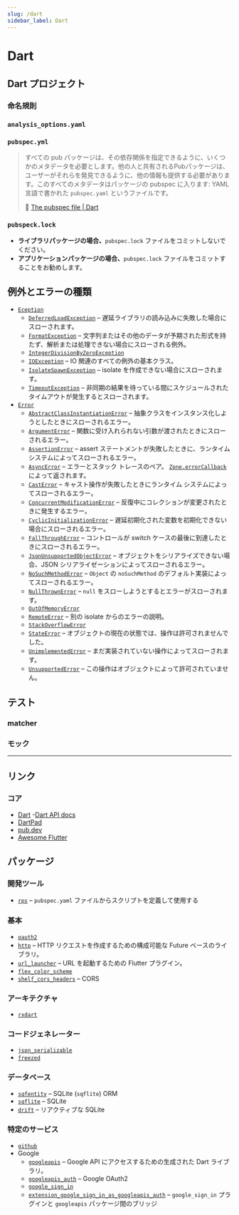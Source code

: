 ```yaml
---
slug: /dart
sidebar_label: Dart
---
```


# Dart

## Dart プロジェクト

### 命名規則

### `analysis_options.yaml`

### `pubspec.yml`

> すべての pub パッケージは、その依存関係を指定できるように、いくつかのメタデータを必要とします。他の人と共有されるPubパッケージは、ユーザーがそれらを発見できるように、他の情報も提供する必要があります。このすべてのメタデータはパッケージの pubspec に入ります: YAML 言語で書かれた `pubspec.yaml` というファイルです。
>
> 🔗 [The pubspec file | Dart](https://dart.dev/tools/pub/pubspec)

### `pubspeck.lock`

- **ライブラリパッケージの場合、**`pubspec.lock` ファイルをコミットしないでください。
- **アプリケーションパッケージの場合、**`pubspec.lock` ファイルをコミットすることをお勧めします。

## 例外とエラーの種類

- [`Eception`](https://api.dart.dev/stable/dart-core/Exception-class.html)
  - [`DeferredLoadException`](https://api.dart.dev/stable/dart-async/DeferredLoadException-class.html) – 遅延ライブラリの読み込みに失敗した場合にスローされます。
  - [`FormatException`](https://api.dart.dev/stable/dart-core/FormatException-class.html) – 文字列またはその他のデータが予期された形式を持たず、解析または処理できない場合にスローされる例外。
  - [`IntegerDivisionByZeroException`](https://api.dart.dev/stable/dart-core/IntegerDivisionByZeroException-class.html)
  - [`IOException`](https://api.dart.dev/stable/dart-io/IOException-class.html) – IO 関連のすべての例外の基本クラス。
  - [`IsolateSpawnException`](https://api.dart.dev/stable/dart-isolate/IsolateSpawnException-class.html) – isolate を作成できない場合にスローされます。
  - [`TimeoutException`](https://api.dart.dev/stable/dart-async/TimeoutException-class.html) – 非同期の結果を待っている間にスケジュールされたタイムアウトが発生するとスローされます。
- [`Error`](https://api.dart.dev/stable/dart-core/Error-class.html)
  - [`AbstractClassInstantiationError`](https://api.dart.dev/stable/2.1.1/dart-core/AbstractClassInstantiationError-class.html) – 抽象クラスをインスタンス化しようとしたときにスローされるエラー。
  - [`ArgumentError`](https://api.dart.dev/stable/dart-core/ArgumentError-class.html) – 関数に受け入れられない引数が渡されたときにスローされるエラー。
  - [`AssertionError`](https://api.dart.dev/stable/dart-core/AssertionError-class.html) – assert ステートメントが失敗したときに、ランタイム システムによってスローされるエラー。
  - [`AsyncError`](https://api.dart.dev/stable/dart-async/AsyncError-class.html) – エラーとスタック トレースのペア。 [`Zone.errorCallback`](https://api.dart.dev/stable/dart-async/Zone/errorCallback.html) によって返されます。
  - [`CastError`](https://api.dart.dev/stable/dart-core/CastError-class.html) – キャスト操作が失敗したときにランタイム システムによってスローされるエラー。
  - [`ConcurrentModificationError`](https://api.dart.dev/stable/dart-core/ConcurrentModificationError-class.html) – 反復中にコレクションが変更されたときに発生するエラー。
  - [`CyclicInitializationError`](https://api.dart.dev/stable/dart-core/CyclicInitializationError-class.html) – 遅延初期化された変数を初期化できない場合にスローされるエラー。
  - [`FallThroughError`](https://api.dart.dev/stable/dart-core/FallThroughError-class.html) – コントロールが switch ケースの最後に到達したときにスローされるエラー。
  - [`JsonUnsupportedObjectError`](https://api.dart.dev/stable/dart-convert/JsonUnsupportedObjectError-class.html) – オブジェクトをシリアライズできない場合、JSON シリアライゼーションによってスローされるエラー。
  - [`NoSuchMethodError`](https://api.dart.dev/stable/dart-core/NoSuchMethodError-class.html) – `Object` の `noSuchMethod` のデフォルト実装によってスローされるエラー。
  - [`NullThrownError`](https://api.dart.dev/stable/dart-core/NullThrownError-class.html) – `null` をスローしようとするとエラーがスローされます。
  - [`OutOfMemoryError`](https://api.dart.dev/stable/dart-core/OutOfMemoryError-class.html)
  - [`RemoteError`](https://api.dart.dev/stable/2.1.1/dart-isolate/RemoteError-class.html) – 別の isolate からのエラーの説明。
  - [`StackOverflowError`](https://api.dart.dev/stable/dart-core/StackOverflowError-class.html)
  - [`StateError`](https://api.dart.dev/stable/dart-core/StateError-class.html) – オブジェクトの現在の状態では、操作は許可されませんでした。
  - [`UnimplementedError`](https://api.dart.dev/stable/dart-core/UnimplementedError-class.html) – まだ実装されていない操作によってスローされます。
  - [`UnsupportedError`](https://api.dart.dev/stable/dart-core/UnsupportedError-class.html) – この操作はオブジェクトによって許可されていません。

## テスト

### matcher

### モック

---

## リンク

### コア

- [Dart](https://dart.dev/)
  -[Dart API docs](https://api.dart.dev/)
- [DartPad](https://dartpad.dev/)
- [pub.dev](https://pub.dev/)
- [Awesome Flutter](https://github.com/Solido/awesome-flutter)

## パッケージ

### 開発ツール

- [`rps`](https://pub.dev/packages/rps) – `pubspec.yaml` ファイルからスクリプトを定義して使用する

### 基本

- [`oauth2`](https://pub.dev/packages/oauth2)
- [`http`](https://pub.dev/packages/http) – HTTP リクエストを作成するための構成可能な Future ベースのライブラリ。
- [`url_launcher`](https://pub.dev/packages/url_launcher) – URL を起動するための Flutter プラグイン。
- [`flex_color_scheme`](https://pub.dev/packages/flex_color_scheme)
- [`shelf_cors_headers`](https://pub.dev/packages/shelf_cors_headers) – CORS

### アーキテクチャ

- [`rxdart`](https://pub.dev/packages/rxdart)

### コードジェネレーター

- [`json_serializable`](https://pub.dev/packages/rjson_serializablexdart)
- [`freezed`](https://pub.dev/packages/freezed)

### データベース

- [`sqfentity`](https://pub.dev/packages/sqfentity) – SQLite (`sqflite`) ORM
- [`sqflite`](https://pub.dev/packages/sqflite) – SQLite
- [`drift`](https://pub.dev/packages/drift) – リアクティブな SQLite

### 特定のサービス

- [`github`](https://pub.dev/packages/github)
- Google
  - [`googleapis`](https://pub.dev/packages/googleapis) – Google API にアクセスするための生成された Dart ライブラリ。
  - [`googleapis_auth`](https://pub.dev/packages/googleapis_auth) – Google OAuth2
  - [`google_sign_in`](https://pub.dev/packages/google_sign_in)
  - [`extension_google_sign_in_as_googleapis_auth`](https://pub.dev/packages/extension_google_sign_in_as_googleapis_auth) – `google_sign_in` プラグインと `googleapis` パッケージ間のブリッジ

